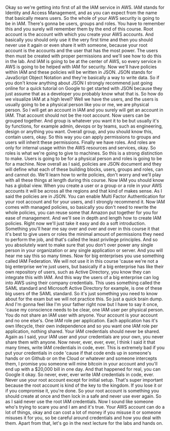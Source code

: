 
<v Instructor>Okay so we're getting into</v>
first of all the IAM service in AWS.
IAM stands for Identity and Access Management,
and as you can expect from the name
that basically means users.
So the whole of your AWS security is going to be in IAM.
There's gonna be users, groups and roles.
You have to remember this and you surely will remember them
by the end of this course.
Root account is the account
with which you create your AWS accounts.
And basically you should only use it the very first time
and then you should never use it again
or even share it with someone,
because your root account is the accounts
and the user that has the most power.
The users then must be created with proper permissions
and we'll see how to do this in the lab.
And IAM is going to be at the center of AWS,
so every service in AWS is going to be helped
with IAM for security.
Now we'll have policies within IAM
and these policies will be written in JSON.
JSON stands for JavaScript Object Notation
and they're basically a way to write data.
So if you don't know anything about JSON
I strongly recommend just going online
for a quick tutorial on Google to get started with JSON
because they just assume that as a developer
you probably know what that is.
So how do we visualize IAM at a high level?
Well we have the users, and the users is usually going to be
a physical person like you or me,
we are physical person.
So I will get an account in IAM
and you surely will get an account in IAM.
That account should not be the root account.
Now users can be grouped together.
And group is whatever you want it to be
but usually it's by functions, for example admin,
devops or by teams, such as engineering, design
or anything you want.
Overall group, and you should know this,
contain users, okay.
So this way you can apply permissions to groups
and users will inherit these permissions.
Finally we have roles.
And roles are only for internal usage
within the AWS resources and services, okay.
So roles is what we're going to give to machines.
So this is a strong distinction to make.
Users is going to be for a physical person
and roles is going to be for a machine.
Now overall as I said, policies are JSON document
and they will define what each of these building blocks,
users, groups and roles, can and cannot do.
We'll learn how to write policies, don't worry
and we'll play with all these things at length
during this course.
Now IAM you should know has a global view.
When you create a user or a group or a role
in your AWS accounts it will be across all the regions
and that kind of makes sense.
As I said the policies are in JSON.
You can enable Multi Factor Authentication
for your root account and for your users,
and I strongly recommend it.
Now IAM comes with managed policies,
so basically you don't need to rewrite the whole policies,
you can reuse some that Amazon put together for you
for ease of management.
And we'll see in depth and length
how to create IAM policies.
Right now we'll just take it easy
and do a soft introduction.
Something you'll hear me say over and over and over
in this course it that it's best
to give users or roles the minimal amount
of permissions they need to perform the job,
and that's called the least privilege principles.
And so you absolutely want to make sure
that you don't over power any single person
in your organization or any single application or server.
And you will hear me say this so many times.
Now for big enterprises you use something
called IAM Federation.
We will not use it in this course
'cause we're not a big enterprise we're just users,
but basically if a big enterprise has like
their own repository of users, such as Active Directory,
you know they can integrate this with IAM.
And this way the users of a big enterprise
can log into AWS using their company credentials.
This uses something called the SAML standard
and Microsoft Active Directory for example,
is one of these big users of the SAML standard.
So it's just something you need to know about for the exam
but we will not practice this.
So just a quick brain dump.
And I'm gonna feel like I'm your father right now
but I have to say it once,
'cause my conscience needs to be clear,
one IAM user per physical person.
You do not share an IAM user with anyone.
Your account is your account and no one else's.
One IAM role per application.
Each application has it's own lifecycle,
their own independence and so you want one IAM role
per application, nothing shared.
Your IAM credentials should never be shared.
Again as I said, your IAM user and your credentials
are your own, you never share them with anyone.
Now never, ever, ever, ever,
I think I said it that many times,
write IAM credentials in code, ever.
This is extremely bad if you put your credentials in code
'cause if that code ends up in someone's hands
or on Github or on the Cloud or whatever
and someone intercepts them, I promise you someone
will mine bitcoin in your account
and you'll end up with a $20,000 bill in one day.
And that happened for real, you can Google it okay.
So never, ever, ever write IAM credentials in code, ever.
Never use your root account except for initial setup.
That's super important because the root account
is kind of the key to the kingdom.
If you lose it or if you compromise it, you're done.
So your root account is something you should create
at once and then lock in a safe and never use ever again.
So as I said never use the root IAM credentials.
Now I sound like someone who's trying to scare you
and I am and it's true.
Your AWS account can do a lot of things, okay
and can cost a lot of money if you misuse it
or someone misuses it for you,
so be careful around credentials and how you deal with them.
Apart from that, let's go in the next lecture
for the labs and hands on.